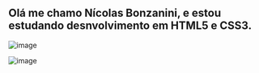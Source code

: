 ## Olá me chamo Nícolas Bonzanini, e estou estudando desnvolvimento em HTML5 e CSS3.

![image](https://github.com/user-attachments/assets/f2dc253e-ec59-444e-8845-93861d34b26f)

![image](https://github.com/user-attachments/assets/20fb2d57-0836-4a78-b218-23f05a254f71)



<!--
**NicolasBonzanini0/NicolasBonzanini0** is a ✨ _special_ ✨ repository because its `README.md` (this file) appears on your GitHub profile.

Here are some ideas to get you started:

- 🔭 I’m currently working on ...
- 🌱 I’m currently learning ...
- 👯 I’m looking to collaborate on ...
- 🤔 I’m looking for help with ...
- 💬 Ask me about ...
- 📫 How to reach me: ...
- 😄 Pronouns: ...
- ⚡ Fun fact: ...
-->
